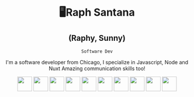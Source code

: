 <div align="center">

# 🖥️Raph Santana

## (Raphy, Sunny)
`Software Dev`
</div>
<p align="center">
I'm a software developer from Chicago, I specialize in Javascript, Node and Nuxt
Amazing communication skills too!
</p>
<p align="center"> <img width="40px" src="https://cdn.jsdelivr.net/gh/devicons/devicon/icons/javascript/javascript-original.svg" />
<img width="40px" src="https://cdn.jsdelivr.net/gh/devicons/devicon/icons/nodejs/nodejs-original.svg" />
<img width="40px" src="https://cdn.jsdelivr.net/gh/devicons/devicon/icons/react/react-original.svg" />
<img width="40px" src="https://cdn.jsdelivr.net/gh/devicons/devicon/icons/vuejs/vuejs-original.svg" />
<img width="40px" src="https://cdn.jsdelivr.net/gh/devicons/devicon/icons/nuxtjs/nuxtjs-original.svg" />
<img width="40px" src="https://cdn.jsdelivr.net/gh/devicons/devicon/icons/csharp/csharp-original.svg" />
<img width="40px" src="https://cdn.jsdelivr.net/gh/devicons/devicon/icons/html5/html5-original.svg" />
<img width="40px" src="https://cdn.jsdelivr.net/gh/devicons/devicon/icons/css3/css3-original.svg" />
<img width="40px" src="https://cdn.jsdelivr.net/gh/devicons/devicon/icons/tailwindcss/tailwindcss-plain.svg" />
<img width="40px" src="https://cdn.jsdelivr.net/gh/devicons/devicon/icons/git/git-original.svg" /> </p>





<!---
Raphsant/Raphsant is a ✨ special ✨ repository because its `README.md` (this file) appears on your GitHub profile.
You can click the Preview link to take a look at your changes.
--->
